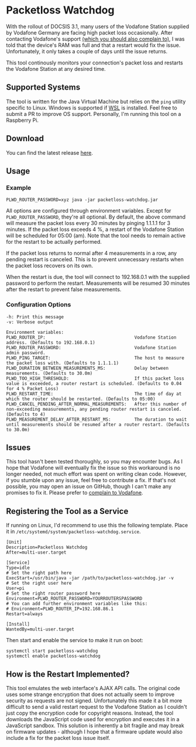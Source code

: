 # Packetloss Watchdog
With the rollout of DOCSIS 3.1, many users of the Vodafone Station supplied by Vodafone Germany are facing high packet loss occasionally. After contacting Vodafone's support [(which you should also complain to)](http://twitter.com/vodafoneservice), I was told that the device's RAM was full and that a restart would fix the issue. Unfortunately, it only takes a couple of days until the issue returns.

This tool continously monitors your connection's packet loss and restarts the Vodafone Station at any desired time.

## Supported Systems

The tool is written for the Java Virtual Machine but relies on the `ping` utility specific to Linux. Windows is supported if [WSL](https://docs.microsoft.com/de-de/windows/wsl/install-win10) is installed. Feel free to submit a PR to improve OS support. Personally, I'm running this tool on a Raspberry Pi.

## Download
You can find the latest release [here](https://github.com/cbruegg/packetloss-watchdog/releases/latest).

## Usage
### Example
```
PLWD_ROUTER_PASSWORD=xyz java -jar packetloss-watchdog.jar
```
All options are configured through environment variables. Except for `PLWD_ROUTER_PASSWORD`, they're all optional. By default, the above command will measure the packet loss every 30 minutes by pinging 1.1.1.1 for 3 minutes. If the packet loss exceeds 4 %, a restart of the Vodafone Station will be scheduled for 05:00 (am). Note that the tool needs to remain active for the restart to be actually performed.

If the packet loss returns to normal after 4 measurements in a row, any pending restart is canceled. This is to prevent unnecessary restarts when the packet loss recovers on its own.

When the restart is due, the tool will connect to 192.168.0.1 with the supplied password to perform the restart. Measurements will be resumed 30 minutes after the restart to prevent false measurements.

### Configuration Options

```
-h: Print this message
-v: Verbose output

Environment variables:
PLWD_ROUTER_IP:                                  Vodafone Station address. (Defaults to 192.168.0.1)
PLWD_ROUTER_PASSWORD:                            Vodafone Station admin password.
PLWD_PING_TARGET:                                The host to measure the packet loss with. (Defaults to 1.1.1.1)
PLWD_DURATION_BETWEEN_MEASUREMENTS_MS:           Delay between measurements. (Defaults to 30.0m)
PLWD_TOO_HIGH_THRESHOLD:                         If this packet loss value is exceeded, a router restart is scheduled. (Defaults to 0.04 for 4 % Packet Loss)
PLWD_RESTART_TIME:                               The time of day at which the router should be restarted. (Defaults to 05:00)
PLWD_CANCEL_PENDING_AFTER_NORMAL_MEASUREMENTS:   After this number of non-exceeding measurements, any pending router restart is canceled. (Defaults to 4)
PLWD_MEASUREMENT_DELAY_AFTER_RESTART_MS:         The duration to wait until measurements should be resumed after a router restart. (Defaults to 30.0m)
```

## Issues
This tool hasn't been tested thoroughly, so you may encounter bugs. As I hope that Vodafone will eventually fix the issue so this workaround is no longer needed, not much effort was spent on writing clean code. However, if you stumble upon any issue, feel free to contribute a fix. If that's not possible, you may open an issue on GitHub, though I can't make any promises to fix it. Please prefer to [complain to Vodafone](http://twitter.com/vodafoneservice).

## Registering the Tool as a Service
If running on Linux, I'd recommend to use this the following template. Place it in `/etc/systemd/system/packetloss-watchdog.service`.

```
[Unit]
Description=Packetloss Watchdog
After=multi-user.target

[Service]
Type=idle
# Set the right path here
ExecStart=/usr/bin/java -jar /path/to/packetloss-watchdog.jar -v
# Set the right user here
User=pi
# Set the right router password here
Environment=PLWD_ROUTER_PASSWORD=YOURROUTERSPASSWORD
# You can add further environment variables like this:
# Environment=PLWD_ROUTER_IP=192.168.86.1
Restart=always

[Install]
WantedBy=multi-user.target
```

Then start and enable the service to make it run on boot:
```
systemctl start packetloss-watchdog
systemctl enable packetloss-watchdog
```

## How is the Restart Implemented?
This tool emulates the web interface's AJAX API calls. The original code uses some strange encryption that does not actually seem to improve security as requests are not signed. Unfortunately this made it a bit more difficult to send a valid restart request to the Vodafone Station as I couldn't just copy the encryption code for copyright reasons. Instead, the tool downloads the JavaScript code used for encryption and executes it in a JavaScript sandbox. This solution is inherently a bit fragile and may break on firmware updates - although I hope that a firmware update would also include a fix for the packet loss issue itself.
